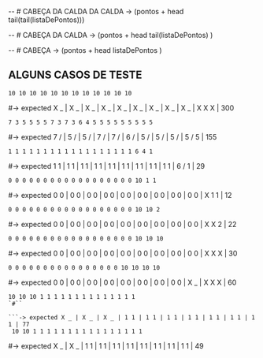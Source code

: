 
-- # CABEÇA DA CALDA DA CALDA 
-> (pontos +  head tail(tail(listaDePontos)))

-- # CABEÇA DA CALDA 
-> (pontos +  head tail(listaDePontos) )

-- # CABEÇA 
-> (pontos +  head listaDePontos )

## ALGUNS CASOS DE TESTE

```
10 10 10 10 10 10 10 10 10 10 10 10 
```
#-> expected X _ | X _ | X _ | X _ | X _ | X _ | X _ | X _ | X _ | X X X | 300

```
7 3 5 5 5 5 7 3 7 3 6 4 5 5 5 5 5 5 5 5 5 
```
#-> expected 7 / | 5 / | 5 / | 7 / | 7 / | 6 / | 5 / | 5 / | 5 / | 5 / 5 | 155

```
1 1 1 1 1 1 1 1 1 1 1 1 1 1 1 1 1 1 6 4 1 
```
#-> expected 1 1 | 1 1 | 1 1 | 1 1 | 1 1 | 1 1 | 1 1 | 1 1 | 1 1 | 6 / 1 | 29

```
0 0 0 0 0 0 0 0 0 0 0 0 0 0 0 0 0 0 10 1 1 
```
#-> expected 0 0 | 0 0 | 0 0 | 0 0 | 0 0 | 0 0 | 0 0 | 0 0 | 0 0 | X 1 1 | 12 

```
0 0 0 0 0 0 0 0 0 0 0 0 0 0 0 0 0 0 10 10 2 
```
#-> expected 0 0 | 0 0 | 0 0 | 0 0 | 0 0 | 0 0 | 0 0 | 0 0 | 0 0 | X X 2 | 22 

```
0 0 0 0 0 0 0 0 0 0 0 0 0 0 0 0 0 0 10 10 10 
```
#-> expected 0 0 | 0 0 | 0 0 | 0 0 | 0 0 | 0 0 | 0 0 | 0 0 | 0 0 | X X X | 30 

```
0 0 0 0 0 0 0 0 0 0 0 0 0 0 0 0 10 10 10 10 
```
#-> expected 0 0 | 0 0 | 0 0 | 0 0 | 0 0 | 0 0 | 0 0 | 0 0 | X _ | X X X | 60

```
10 10 10 1 1 1 1 1 1 1 1 1 1 1 1 1 1 
`#``

```-> expected X _ | X _ | X _ | 1 1 | 1 1 | 1 1 | 1 1 | 1 1 | 1 1 | 1 1 | 77 
 10 10 1 1 1 1 1 1 1 1 1 1 1 1 1 1 1 1 
```
#-> expected X _ | X _ | 1 1 | 1 1 | 1 1 | 1 1 | 1 1 | 1 1 | 1 1 | 1 1 | 49
